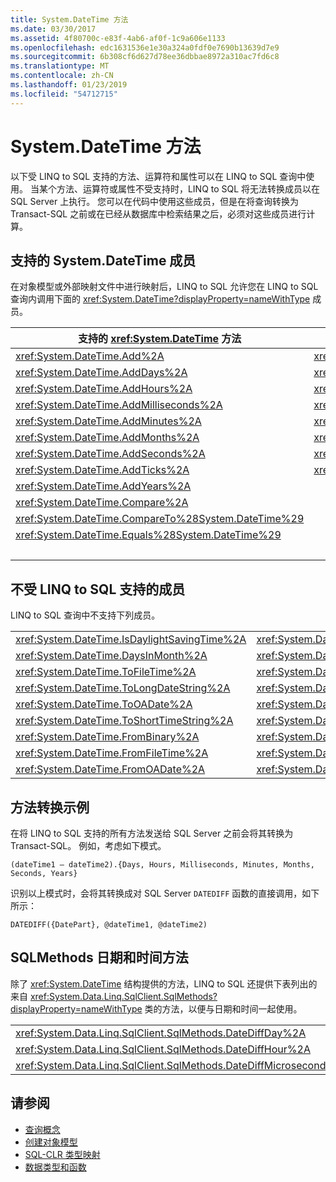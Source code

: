 ```yaml
---
title: System.DateTime 方法
ms.date: 03/30/2017
ms.assetid: 4f80700c-e83f-4ab6-af0f-1c9a606e1133
ms.openlocfilehash: edc1631536e1e30a324a0fdf0e7690b13639d7e9
ms.sourcegitcommit: 6b308cf6d627d78ee36dbbae8972a310ac7fd6c8
ms.translationtype: MT
ms.contentlocale: zh-CN
ms.lasthandoff: 01/23/2019
ms.locfileid: "54712715"
---
```

# <a name="systemdatetime-methods"></a>System.DateTime 方法
以下受 LINQ to SQL 支持的方法、运算符和属性可以在 LINQ to SQL 查询中使用。 当某个方法、运算符或属性不受支持时，LINQ to SQL 将无法转换成员以在 SQL Server 上执行。 您可以在代码中使用这些成员，但是在将查询转换为 Transact-SQL 之前或在已经从数据库中检索结果之后，必须对这些成员进行计算。  
  
## <a name="supported-systemdatetime-members"></a>支持的 System.DateTime 成员  
 在对象模型或外部映射文件中进行映射后，LINQ to SQL 允许您在 LINQ to SQL 查询内调用下面的 <xref:System.DateTime?displayProperty=nameWithType> 成员。  
  
|支持的 <xref:System.DateTime> 方法|支持的 <xref:System.DateTime> 运算符|支持的 <xref:System.DateTime> 属性|  
|------------------------------------------------------------------------------------------------------------------------------------------------|--------------------------------------------------------------------------------------------------------------------------------------------------|---------------------------------------------------------------------------------------------------------------------------------------------------|  
|<xref:System.DateTime.Add%2A>|<xref:System.DateTime.op_Addition%2A>|<xref:System.DateTime.Date%2A>|  
|<xref:System.DateTime.AddDays%2A>|<xref:System.DateTime.op_Equality%2A>|<xref:System.DateTime.Day%2A>|  
|<xref:System.DateTime.AddHours%2A>|<xref:System.DateTime.op_GreaterThan%2A>|<xref:System.DateTime.DayOfWeek%2A>|  
|<xref:System.DateTime.AddMilliseconds%2A>|<xref:System.DateTime.op_GreaterThanOrEqual%2A>|<xref:System.DateTime.DayOfYear%2A>|  
|<xref:System.DateTime.AddMinutes%2A>|<xref:System.DateTime.op_Inequality%2A>|<xref:System.DateTime.Hour%2A>|  
|<xref:System.DateTime.AddMonths%2A>|<xref:System.DateTime.op_LessThan%2A>|<xref:System.DateTime.Millisecond%2A>|  
|<xref:System.DateTime.AddSeconds%2A>|<xref:System.DateTime.op_LessThanOrEqual%2A>|<xref:System.DateTime.Minute%2A>|  
|<xref:System.DateTime.AddTicks%2A>|<xref:System.DateTime.op_Subtraction%2A>|<xref:System.DateTime.Month%2A>|  
|<xref:System.DateTime.AddYears%2A>||<xref:System.DateTime.Now%2A>|  
|<xref:System.DateTime.Compare%2A>||<xref:System.DateTime.Second%2A>|  
|<xref:System.DateTime.CompareTo%28System.DateTime%29>||<xref:System.DateTime.TimeOfDay%2A>|  
|<xref:System.DateTime.Equals%28System.DateTime%29>||<xref:System.DateTime.Today%2A>|  
|||<xref:System.DateTime.Year%2A>|  
  
## <a name="members-not-supported-by-linq-to-sql"></a>不受 LINQ to SQL 支持的成员  
 LINQ to SQL 查询中不支持下列成员。  
  
|||  
|-|-|  
|<xref:System.DateTime.IsDaylightSavingTime%2A>|<xref:System.DateTime.IsLeapYear%2A>|  
|<xref:System.DateTime.DaysInMonth%2A>|<xref:System.DateTime.ToBinary%2A>|  
|<xref:System.DateTime.ToFileTime%2A>|<xref:System.DateTime.ToFileTimeUtc%2A>|  
|<xref:System.DateTime.ToLongDateString%2A>|<xref:System.DateTime.ToLongTimeString%2A>|  
|<xref:System.DateTime.ToOADate%2A>|<xref:System.DateTime.ToShortDateString%2A>|  
|<xref:System.DateTime.ToShortTimeString%2A>|<xref:System.DateTime.ToUniversalTime%2A>|  
|<xref:System.DateTime.FromBinary%2A>|<xref:System.DateTime.UtcNow%2A>|  
|<xref:System.DateTime.FromFileTime%2A>|<xref:System.DateTime.FromFileTimeUtc%2A>|  
|<xref:System.DateTime.FromOADate%2A>|<xref:System.DateTime.GetDateTimeFormats%2A>|  
  
## <a name="method-translation-example"></a>方法转换示例  
 在将 LINQ to SQL 支持的所有方法发送给 SQL Server 之前会将其转换为 Transact-SQL。 例如，考虑如下模式。  
  
 `(dateTime1 – dateTime2).{Days, Hours, Milliseconds, Minutes, Months, Seconds, Years}`  
  
 识别以上模式时，会将其转换成对 SQL Server `DATEDIFF` 函数的直接调用，如下所示：  
  
 `DATEDIFF({DatePart}, @dateTime1, @dateTime2)`  
  
## <a name="sqlmethods-date-and-time-methods"></a>SQLMethods 日期和时间方法  
 除了 <xref:System.DateTime> 结构提供的方法，LINQ to SQL 还提供下表列出的来自 <xref:System.Data.Linq.SqlClient.SqlMethods?displayProperty=nameWithType> 类的方法，以便与日期和时间一起使用。  
  
||||  
|-|-|-|  
|<xref:System.Data.Linq.SqlClient.SqlMethods.DateDiffDay%2A>|<xref:System.Data.Linq.SqlClient.SqlMethods.DateDiffMillisecond%2A>|<xref:System.Data.Linq.SqlClient.SqlMethods.DateDiffNanosecond%2A>|  
|<xref:System.Data.Linq.SqlClient.SqlMethods.DateDiffHour%2A>|<xref:System.Data.Linq.SqlClient.SqlMethods.DateDiffMinute%2A>|<xref:System.Data.Linq.SqlClient.SqlMethods.DateDiffSecond%2A>|  
|<xref:System.Data.Linq.SqlClient.SqlMethods.DateDiffMicrosecond%2A>|<xref:System.Data.Linq.SqlClient.SqlMethods.DateDiffMonth%2A>|<xref:System.Data.Linq.SqlClient.SqlMethods.DateDiffYear%2A>|  
  
## <a name="see-also"></a>请参阅
- [查询概念](../../../../../../docs/framework/data/adonet/sql/linq/query-concepts.md)
- [创建对象模型](../../../../../../docs/framework/data/adonet/sql/linq/creating-the-object-model.md)
- [SQL-CLR 类型映射](../../../../../../docs/framework/data/adonet/sql/linq/sql-clr-type-mapping.md)
- [数据类型和函数](../../../../../../docs/framework/data/adonet/sql/linq/data-types-and-functions.md)
